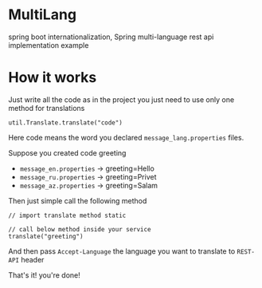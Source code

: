 # MultiLang
spring boot internationalization, Spring multi-language rest api implementation example

# How it works

Just write all the code as in the project you just need to use only one method for translations

```util.Translate.translate("code")```

Here code means the word you declared ```message_lang.properties``` files.

Suppose you created code greeting

* ```message_en.properties``` -> greeting=Hello
* ```message_ru.properties``` -> greeting=Privet
* ```message_az.properties``` -> greeting=Salam

Then just simple call the following method
```
// import translate method static

// call below method inside your service
translate("greeting")

```

And then pass ```Accept-Language``` the language you want to translate to `REST-API` header

That's it! you're done!

